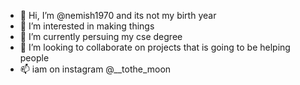 - 👋 Hi, I’m @nemish1970 and its not my birth year
- 👀 I’m interested in making things  
- 🌱 I’m currently persuing my cse degree
- 💞️ I’m looking to collaborate on projects that is going to be helping people
- 📫 iam on instagram @__tothe_moon

<!---
nemish1970/nemish1970 is a ✨ special ✨ repository because its `README.md` (this file) appears on your GitHub profile.
You can click the Preview link to take a look at your changes.
--->
